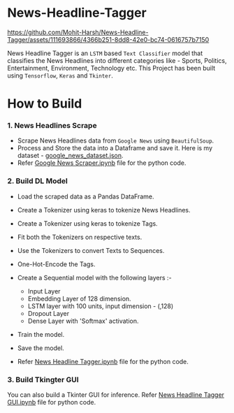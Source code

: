 # News-Headline-Tagger

https://github.com/Mohit-Harsh/News-Headline-Tagger/assets/111693866/4366b251-8dd8-42e0-bc74-0616757b7150

News Headline Tagger is an `LSTM` based `Text Classifier` model that classifies the News Headlines into different categories like - Sports, Politics, Entertainment, Environment, Technology etc.
This Project has been built using `Tensorflow`, `Keras` and `Tkinter`.

# How to Build

### 1. News Headlines Scrape

* Scrape News Headlines data from `Google News` using `BeautifulSoup`.
* Process and Store the data into a Dataframe and save it. Here is my dataset - [google_news_dataset.json](https://github.com/Mohit-Harsh/News-Headline-Tagger/blob/main/google_news_dataset.json).
* Refer [Google News Scraper.ipynb](https://github.com/Mohit-Harsh/News-Headline-Tagger/blob/main/Google%20News%20Scraper.ipynb) file for the python code.

### 2. Build DL Model

* Load the scraped data as a Pandas DataFrame.
* Create a Tokenizer using keras to tokenize News Headlines.
* Create a Tokenizer using keras to tokenize Tags.
* Fit both the Tokenizers on respective texts.
* Use the Tokenizers to convert Texts to Sequences.
* One-Hot-Encode the Tags.
* Create a Sequential model with the following layers :-
  
  * Input Layer
  * Embedding Layer of 128 dimension.
  * LSTM layer with 100 units, input dimension - (,128)
  * Dropout Layer
  * Dense Layer with 'Softmax' activation.
 
* Train the model.
* Save the model.
* Refer [News Headline Tagger.ipynb](https://github.com/Mohit-Harsh/News-Headline-Tagger/blob/main/News%20Headlines%20Tagger.ipynb) file for the python code.

### 3. Build Tkingter GUI
You can also build a Tkinter GUI for inference.
Refer [News Headline Tagger GUI.ipynb](https://github.com/Mohit-Harsh/News-Headline-Tagger/blob/main/New%20Headline%20Tagger%20GUI.ipynb) file for python code.

